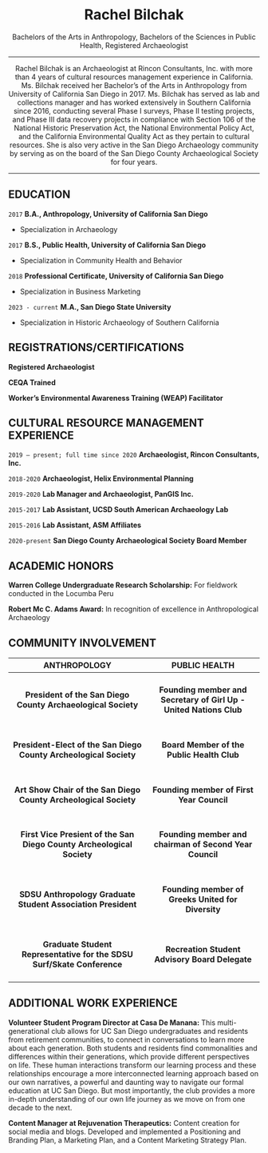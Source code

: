 
<h1 align="center"> Rachel Bilchak</h1>

<p align="center">
Bachelors of the Arts in Anthropology, 
Bachelors of the Sciences in Public Health, 
Registered Archaeologist
  </p>


----
<p align="center">
Rachel Bilchak is an Archaeologist at Rincon Consultants, Inc. with more than 4 years of cultural resources management experience in California. Ms. Bilchak received her Bachelor’s of the Arts in Anthropology from University of California San Diego in 2017. Ms. Bilchak has served as lab and collections manager and has worked extensively in Southern California since 2016, conducting several Phase I surveys, Phase II testing projects, and Phase III data recovery projects in compliance with Section 106 of the National Historic Preservation Act, the National Environmental Policy Act, and the California Environmental Quality Act as they pertain to cultural resources. She is also very active in the San Diego Archaeology community by serving as on the board of the San Diego County Archaeological Society for four years. 
 
-----

## EDUCATION

`2017`
__B.A., Anthropology, University of California San Diego__
- Specialization in Archaeology 

`2017`
__B.S., Public Health, University of California San Diego__
- Specialization in Community Health and Behavior 
  
`2018`
__Professional Certificate, University of California San Diego__
- Specialization in Business Marketing

`2023 - current`
__M.A., San Diego State University__
- Specialization in Historic Archaeology of Southern California 


## REGISTRATIONS/CERTIFICATIONS

__Registered Archaeologist__

__CEQA Trained__ 

__Worker’s Environmental Awareness Training (WEAP) Facilitator__  

## CULTURAL RESOURCE MANAGEMENT EXPERIENCE

`2019 – present; full time since 2020`
__Archaeologist, Rincon Consultants, Inc.__ 

`2018-2020`
__Archaeologist, Helix Environmental Planning__ 

`2019-2020`
__Lab Manager and Archaeologist, PanGIS Inc.__ 

`2015-2017`
__Lab Assistant, UCSD South American Archaeology Lab__

`2015-2016`
__Lab Assistant, ASM Affiliates__

`2020-present`
__San Diego County Archaeological Society Board Member__   

  ## ACADEMIC HONORS
  
__Warren College Undergraduate Research Scholarship:__ 
For fieldwork conducted in the Locumba Peru

__Robert Mc C. Adams Award:__ 
In recognition of excellence in Anthropological Archaeology

## COMMUNITY INVOLVEMENT
  
| ANTHROPOLOGY  | PUBLIC HEALTH |
| ------------- | ------------- |
| <h4 align="center">**President of the San Diego County Archaeological Society**</h4>  | <h4 align="center">**Founding member and Secretary of Girl Up -United Nations Club**</h4> |
| <h4 align="center">**President-Elect of the San Diego County Archeological Society**</h4>  | <h4 align="center">**Board Member of the Public Health Club**</h4> |
| <h4 align="center">**Art Show Chair of the San Diego County Archeological Society**</h4>  | <h4 align="center">**Founding member of First Year Council**</h4>  | 
| <h4 align="center">**First Vice Presient of the San Diego County Archeological Society**</h4>   | <h4 align="center">**Founding member and chairman of Second Year Council**</h4>   | 
| <h4 align="center">**SDSU Anthropology Graduate Student Association President**</h4>   | <h4 align="center">**Founding member of Greeks United for Diversity**</h4>  | <h4 align="center">**Camp Kesem Counselor**</h4>   | 
| <h4 align="center">**Graduate Student Representative for the SDSU Surf/Skate Conference**</h4>  | <h4 align="center">**Recreation Student Advisory Board Delegate**</h4>   | 

## ADDITIONAL WORK EXPERIENCE 

__Volunteer Student Program Director at Casa De Manana:__ 
This multi-generational club allows for UC San Diego undergraduates and residents from retirement communities, to connect in conversations to learn more about each generation. Both students and residents find commonalities and differences within their generations, which provide different perspectives on life. These human interactions transform our learning process and these relationships encourage a more interconnected learning approach based on our own narratives, a powerful and daunting way to navigate our formal education at UC San Diego. But most importantly, the club provides a more in-depth understanding of our own life journey as we move on from one decade to the next.

__Content Manager at Rejuvenation Therapeutics:__ 
Content creation for social media and blogs. Developed and implemented a Positioning and Branding Plan, a Marketing Plan, and a Content Marketing Strategy Plan.
